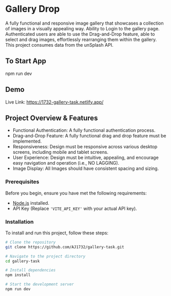 # Gallery Drop

A fully functional and responsive image gallery that showcases a collection of images in a visually appealing way. Ability to Login to the gallery page. Authenticated users are able to use the Drag-and-Drop feature, able to select and drag images, effortlessly rearranging them within the gallery.
This project consumes data from the unSplash API.

## To Start App

npm run dev

## Demo

Live Link:
https://1732-gallery-task.netlify.app/

## Project Overview & Features

- Functional Authentication: A fully functional authentication process.
- Drag-and-Drop Feature: A fully functional drag and drop feature must be implemented.
- Responsiveness: Design must be responsive across various desktop screens, including mobile and tablet screens.
- User Experience: Design must be intuitive, appealing, and encourage easy navigation and operation (i.e., NO LAGGING).
- Image Display: All Images should have consistent spacing and sizing.

### Prerequisites

Before you begin, ensure you have met the following requirements:

- [Node.js](https://nodejs.org/) installed.
- API Key (Replace `'VITE_API_KEY'` with your actual API key).

### Installation

To install and run this project, follow these steps:

```bash
# Clone the repository
git clone https://github.com/AJ1732/gallery-task.git

# Navigate to the project directory
cd gallery-task

# Install dependencies
npm install

# Start the development server
npm run dev
```
